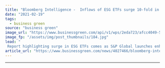 ```yaml
---
title: "Bloomberg Intelligence -  Inflows of ESG ETFs surge 10-fold in two years"
date: "2021-02-19"
tags: 
  - business green
source: "business green"
image_url: "https://www.businessgreen.com/api/v1/wps/2eda723/afcc4049-5cfe-4355-b232-ab09f498aa9b/6/stock-market-185x114.jpg"
image_fp: "/assets/img/post_thumbnails/184.jpg"
lead: "
 Report highlighting surge in ESG ETFs comes as S&P Global launches enhanced ESG scoring system with additional levels of data ..."
article_url: "https://www.businessgreen.com/news/4027466/bloomberg-intelligence-inflows-esg-etfs-surge-fold"
---
```


---
